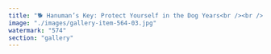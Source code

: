 ```yaml
---
title: "🐕 Hanuman’s Key: Protect Yourself in the Dog Years<br /><br />Cycles move. Time bends. Some years demand attention, and the Year of the Dog is one of them. It sharpens instincts, amplifies resonance, and calls for preparedness.<br /><br />Across dimensions, Hanuman leaps—not as escape, but as alignment, bridging worlds with clarity and protection. In the Dog Years, vigilance matters. Protection is key.<br /><br />💡 Why does this matter for HIV prevention?<br /><br />The Dog Year amplifies safeguarding energies—it’s the time to reinforce boundaries.<br /><br />Risks don’t follow a random course—they echo in patterns. Recognizing where and when exposure happens sharpens prevention.<br /><br />Loyalty includes self-care—watch over your health, make informed choices, and stay protected.<br /><br />📌 How to move in sync?<br /><br />PrEP exists for a reason—protection through awareness.<br /><br />Cycles guide action—follow the flow, but don’t ignore the signals.<br /><br />Be vigilant—not from fear, but from understanding.<br /><br />Some years test you. Some years teach you. Dog Years call for readiness. Move with intelligence, prepare with precision, and stay protected in the cycles that unfold.<br /><br />🔑 Hanuman knew the key—now you do too.<br /><br /><br />#DogYear <br />#Protection <br />#Hanuman <br />#Resonance <br />#HIVPrevention <br />#PrEP <br />#Cycles"
image: "./images/gallery-item-564-03.jpg"
watermark: "574"
section: "gallery"
---
```

